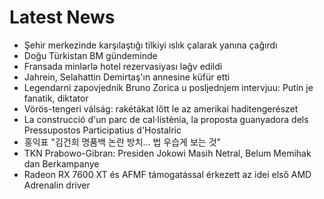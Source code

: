 # Latest News
-  Şehir merkezinde karşılaştığı tilkiyi ıslık çalarak yanına çağırdı
-  Doğu Türkistan BM gündeminde
-  Fransada minlərlə hotel rezervasiyası ləğv edildi
-  Jahrein, Selahattin Demirtaş'ın annesine küfür etti
-  Legendarni zapovjednik Bruno Zorica u posljednjem intervjuu: Putin je fanatik, diktator
-  Vörös-tengeri válság: rakétákat lőtt le az amerikai haditengerészet
-  La construcció d'un parc de cal·listènia, la proposta guanyadora dels Pressupostos Participatius d'Hostalric
-  홍익표 "김건희 명품백 논란 방치… 법 우습게 보는 것"
-  TKN Prabowo-Gibran: Presiden Jokowi Masih Netral, Belum Memihak dan Berkampanye
-  Radeon RX 7600 XT és AFMF támogatással érkezett az idei első AMD Adrenalin driver
